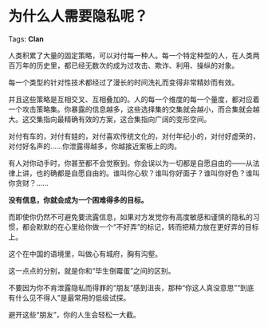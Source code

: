 # 为什么人需要隐私呢？

Tags: **Clan**

人类积累了大量的固定策略，可以对付每一种人。每一个特定种型的人，在人类两百万年的历史里，都已经无数次的成为过攻击、欺诈、利用、操纵的对象。

每一个类型的针对性技术都经过了漫长的时间洗礼而变得非常精妙而有效。

并且这些策略是互相交叉、互相叠加的。人的每一个维度的每一个量度，都对应着一个攻击策略集。你暴露的信息越多，这些选择集的交集就会越小，而合集就会越大。这交集指向最精确有效的方案，这合集指向广阔的变形空间。

对付有车的，对付有娃的，对付喜欢传统文化的，对付年纪小的，对付好虚荣的，对付好名声的……你泄露得越多，你越接近案板上的肉。

有人对你动手时，你甚至都不会觉察到。你会误以为一切都是自愿自由的——从法律上讲，也的确都是自愿自由的。谁叫你心软？谁叫你好面子？谁叫你好色？谁叫你贪财？……

**没有信息，你就会成为一个困难得多的目标。**

而即使你仍然不可避免要流露信息，如果对方发觉你有高度敏感和谨慎的隐私的习惯，都会默默的在心里给你做一个“不好弄”的标记，转而把精力放在更好弄的目标上。

这个在中国的语境里，叫做心有城府，胸有沟壑。

这一点点的分别，就是你和“毕生倒霉蛋”之间的区别。

不要因为你不肯泄露隐私而得罪的“朋友”感到沮丧，那种“你这人真没意思”“到底有什么见不得人”是最常用的低级试探。

避开这些“朋友”，你的人生会轻松一大截。



